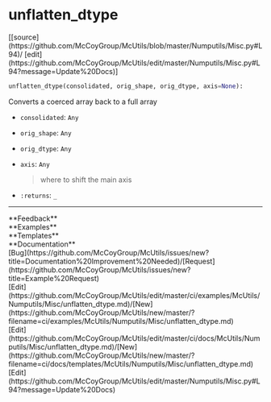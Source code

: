 # <a id="McUtils.Numputils.Misc.unflatten_dtype">unflatten_dtype</a>
<div class="docs-source-link" markdown="1">
[[source](https://github.com/McCoyGroup/McUtils/blob/master/Numputils/Misc.py#L94)/
[edit](https://github.com/McCoyGroup/McUtils/edit/master/Numputils/Misc.py#L94?message=Update%20Docs)]
</div>

```python
unflatten_dtype(consolidated, orig_shape, orig_dtype, axis=None): 
```
Converts a coerced array back to a full array
  - `consolidated`: `Any`
    > 
  - `orig_shape`: `Any`
    > 
  - `orig_dtype`: `Any`
    > 
  - `axis`: `Any`
    > where to shift the main axis
  - `:returns`: `_`
    > 











---


<div markdown="1" class="text-secondary">
<div class="container">
  <div class="row">
   <div class="col" markdown="1">
**Feedback**   
</div>
   <div class="col" markdown="1">
**Examples**   
</div>
   <div class="col" markdown="1">
**Templates**   
</div>
   <div class="col" markdown="1">
**Documentation**   
</div>
   <div class="col" markdown="1">
   
</div>
   <div class="col" markdown="1">
   
</div>
   <div class="col" markdown="1">
   
</div>
</div>
  <div class="row">
   <div class="col" markdown="1">
[Bug](https://github.com/McCoyGroup/McUtils/issues/new?title=Documentation%20Improvement%20Needed)/[Request](https://github.com/McCoyGroup/McUtils/issues/new?title=Example%20Request)   
</div>
   <div class="col" markdown="1">
[Edit](https://github.com/McCoyGroup/McUtils/edit/master/ci/examples/McUtils/Numputils/Misc/unflatten_dtype.md)/[New](https://github.com/McCoyGroup/McUtils/new/master/?filename=ci/examples/McUtils/Numputils/Misc/unflatten_dtype.md)   
</div>
   <div class="col" markdown="1">
[Edit](https://github.com/McCoyGroup/McUtils/edit/master/ci/docs/McUtils/Numputils/Misc/unflatten_dtype.md)/[New](https://github.com/McCoyGroup/McUtils/new/master/?filename=ci/docs/templates/McUtils/Numputils/Misc/unflatten_dtype.md)   
</div>
   <div class="col" markdown="1">
[Edit](https://github.com/McCoyGroup/McUtils/edit/master/Numputils/Misc.py#L94?message=Update%20Docs)   
</div>
   <div class="col" markdown="1">
   
</div>
   <div class="col" markdown="1">
   
</div>
   <div class="col" markdown="1">
   
</div>
</div>
</div>
</div>